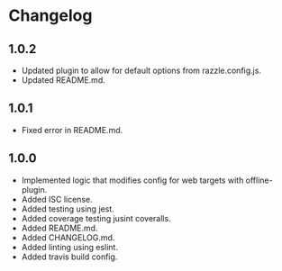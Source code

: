 # Changelog

## 1.0.2
- Updated plugin to allow for default options from razzle.config.js.
- Updated README.md.
## 1.0.1
- Fixed error in README.md.
## 1.0.0
- Implemented logic that modifies config for web targets with offline-plugin.
- Added ISC license.
- Added testing using jest.
- Added coverage testing jusint coveralls.
- Added README.md.
- Added CHANGELOG.md.
- Added linting using eslint.
- Added travis build config.
